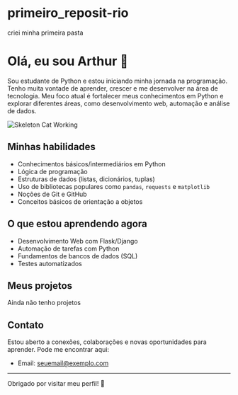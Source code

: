 # primeiro_reposit-rio
criei minha primeira pasta
# Olá, eu sou Arthur 👋                  

Sou estudante de Python e estou iniciando minha jornada na programação. Tenho muita vontade de aprender, crescer e me desenvolver na área de tecnologia. Meu foco atual é fortalecer meus conhecimentos em Python e explorar diferentes áreas, como desenvolvimento web, automação e análise de dados.

![Skeleton Cat Working](https://media4.giphy.com/media/v1.Y2lkPTc5MGI3NjExeno4cGpuczBhcnF6YTRtcWVnMWxrenZzY25rcGMxYjAzaTVuOXFzbCZlcD12MV9pbnRlcm5hbF9naWZfYnlfaWQmY3Q9Zw/fAmnJKCwuXtDiEhNwg/giphy.gif)



## Minhas habilidades

- Conhecimentos básicos/intermediários em Python
- Lógica de programação
- Estruturas de dados (listas, dicionários, tuplas)
- Uso de bibliotecas populares como `pandas`, `requests` e `matplotlib`
- Noções de Git e GitHub
- Conceitos básicos de orientação a objetos

## O que estou aprendendo agora

- Desenvolvimento Web com Flask/Django
- Automação de tarefas com Python
- Fundamentos de bancos de dados (SQL)
- Testes automatizados

## Meus projetos

Ainda não tenho projetos



## Contato

Estou aberto a conexões, colaborações e novas oportunidades para aprender. Pode me encontrar aqui:


- Email: seuemail@exemplo.com

---

Obrigado por visitar meu perfil! 🚀

